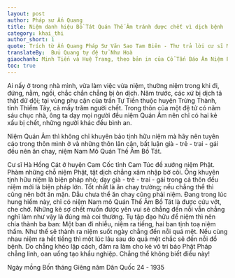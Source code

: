 ```yaml
---
layout: post
author: Pháp sư Ấn Quang
title: Niệm danh hiệu Bồ Tát Quán Thế Âm tránh được chết vì dịch bệnh 
category: khai_thi
author_short: 1
quote: Trích từ Ấn Quang Pháp Sư Văn Sao Tam Biên - Thư trả lời cư sĩ Mục Tông Tịnh - thư thứ hai
translateBy:  Bửu Quang tự đệ tử Như Hoà
giaochanh: Minh Tiến và Huệ Trang, theo bản in của Cổ Tấn Báo Ân Niệm Phật Đường, năm 2002.
toc: true
---
```


Ai nấy ở trong nhà mình, vừa làm việc vừa niệm, thường niệm trong khi đi, đứng, nằm, ngồi, chắc chắn chẳng bị ôn dịch. 
Năm trước, các xứ bị dịch tả thật dữ dội; tại vùng phụ cận của trấn Tự Tiền thuộc huyện Trừng Thành, tỉnh Thiểm Tây, cả 
mấy trăm người chết. Trong thôn của một đệ tử có năm sáu chục nhà, ông ta dạy mọi người đều niệm Quán Âm nên chỉ có hai 
kẻ xấu bị chết, những người khác đều bình an.

Niệm Quán Âm thì không chỉ khuyên bảo tịnh hữu niệm mà hãy nên tuyên cáo trong thôn mình ở và những thôn lân cận, bất luận già - trẻ - trai - gái đều nên ăn chay, niệm Nam Mô Quán Thế Âm 
Bồ Tát. 

Cư sĩ Hà Hồng Cát ở huyện Cam Cốc tỉnh Cam Túc đề xướng niệm Phật. Phàm những chỗ niệm Phật, tật dịch chẳng xâm nhập 
bờ cõi. Ông khuyên tịnh hữu niệm là biện pháp nhỏ; dạy già - trẻ - trai - gái trong cả thôn đều niệm mới là biện pháp 
lớn. Tốt nhất là ăn chay trường; nếu chẳng thể thì cũng nên bớt ăn mặn. Dẫu chưa thể ăn chay cũng phải niệm. Đang 
trong lúc hung hiểm này, chỉ có niệm Nam mô Quán Thế Âm Bồ Tát là được cứu vớt, che chở. Những kẻ sợ chết muốn được 
yên vui sẽ chẳng đến nỗi vẫn chẳng nghĩ làm như vậy là đúng mà coi thường. Tụ tập đạo hữu để niệm thì nên chia thành ba 
ban: Một ban đi nhiễu, niệm ra tiếng, hai ban tịnh toạ niệm thầm. Như thế sẽ thành ra niệm suốt ngày chẳng đến nỗi quá mệt. 
Nếu cùng nhau niệm ra hết tiềng thì một lúc lâu sau do quá mệt chắc sẽ đến nỗi đổ bệnh. Do chẳng khéo lập cách, đâm ra 
làm cho kẻ vô tri bảo Phật Pháp chẳng linh, oan uổng tạo khẩu nghiệp. Chẳng thể không biết điều này!

Ngày mồng Bốn tháng Giêng năm Dân Quốc 24 - 1935
